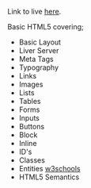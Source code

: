 Link to live [here](https://jameslusk.github.io/sandBox-1/).

Basic HTML5 covering;

* Basic Layout
* Liver Server
* Meta Tags
* Typography
* Links
* Images
* Lists
* Tables
* Forms
* Inputs
* Buttons
* Block
* Inline
* ID's
* Classes
* Entities [w3schools](https://www.w3schools.com/html/html_entities.asp)
* HTML5 Semantics